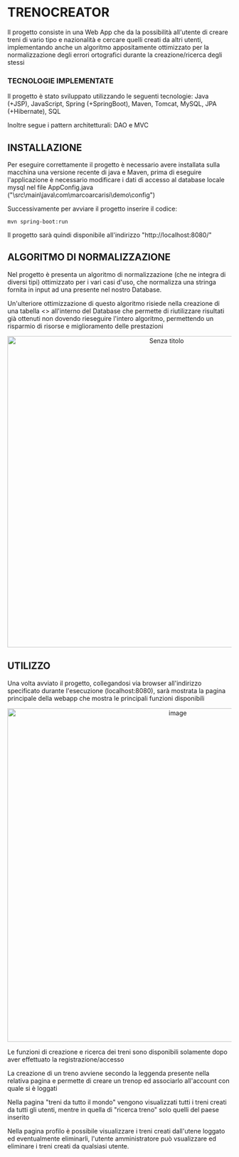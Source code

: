 # TRENOCREATOR

Il progetto consiste in una Web App che da la possibilità all'utente di creare treni di vario tipo e nazionalità e cercare quelli creati da altri utenti,
implementando anche un algoritmo appositamente ottimizzato per la normalizzazione degli errori ortografici durante la creazione/ricerca degli stessi

### TECNOLOGIE IMPLEMENTATE

Il progetto è stato sviluppato utilizzando le seguenti tecnologie: Java (+JSP), JavaScript, Spring (+SpringBoot), Maven, Tomcat, MySQL, JPA (+Hibernate), SQL

Inoltre segue i pattern architetturali: DAO e MVC

## INSTALLAZIONE

Per eseguire correttamente il progetto è necessario avere installata sulla macchina una versione recente di java e Maven,
prima di eseguire l'applicazione è necessario modificare i dati di accesso al database locale mysql nel file AppConfig.java ("\src\main\java\com\marcoarcarisi\demo\config")

Successivamente per avviare il progetto inserire il codice:

  ```
  mvn spring-boot:run
  ```

Il progetto sarà quindi disponibile all'indirizzo "http://localhost:8080/"

## ALGORITMO DI NORMALIZZAZIONE

Nel progetto è presenta un algoritmo di normalizzazione  (che ne integra di diversi tipi) ottimizzato per i vari casi d'uso,
che normalizza una stringa fornita in input ad una presente nel nostro Database.

Un'ulteriore ottimizzazione di questo algoritmo risiede nella creazione di una tabella <<AlgortimoUtilizzato>> all'interno del Database che permette di riutilizzare
risultati già ottenuti non dovendo rieseguire l'intero algoritmo, permettendo un risparmio di risorse e miglioramento delle prestazioni

<div align=center>
  <img width="700" alt="Senza titolo" src="https://github.com/scio97/IdmProgetto/assets/56976553/400c52e6-b284-4b10-926a-51ca24067c70">
</div>

## UTILIZZO

Una volta avviato il progetto, collegandosi via browser all'indirizzo specificato durante l'esecuzione (localhost:8080), sarà mostrata la pagina principale della webapp che
mostra le principali funzioni disponibili

<div align=center>
  <img width="750" alt="image" src="https://github.com/scio97/IdmProgetto/assets/56976553/404aa20a-e07a-4523-9725-e6cde269c799">
</div>

Le funzioni di creazione e ricerca dei treni sono disponibili solamente dopo aver effettuato la registrazione/accesso

La creazione di un treno avviene secondo la leggenda presente nella relativa pagina e permette di creare un trenop ed associarlo all'account con quale si è loggati

Nella pagina "treni da tutto il mondo" vengono visualizzati tutti i treni creati da tutti gli utenti, mentre in quella di "ricerca treno" solo quelli del paese inserito

Nella pagina profilo è possibile visualizzare i treni creati dall'utene loggato ed eventualmente eliminarli,
l'utente amministratore può vsualizzare ed eliminare i treni creati da qualsiasi utente.
